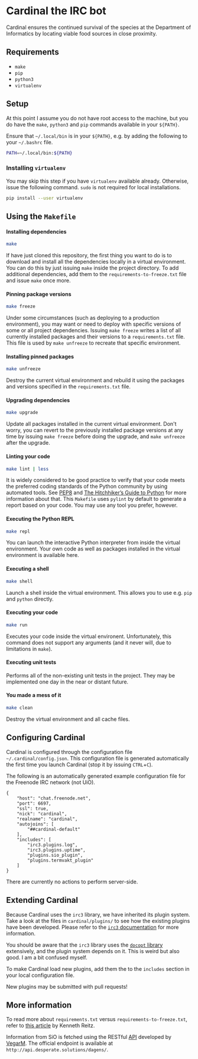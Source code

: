 # Cardinal the IRC bot
Cardinal ensures the continued survival of the species at the Department of Informatics by locating viable food sources in close proximity.

## Requirements
- `make` 
- `pip`
- `python3`
- `virtualenv`

## Setup
At this point I assume you do not have root access to the machine, but you do have the `make`, `python3` and `pip` commands available in your `${PATH}`.

Ensure that `~/.local/bin` is in your `${PATH}`, e.g. by adding the following to your `~/.bashrc` file.

```bash
PATH=~/.local/bin:${PATH}
```

### Installing `virtualenv`
You may skip this step if you have `virtualenv` available already. Otherwise, issue the following command. `sudo` is not required for local installations.

```bash
pip install --user virtualenv
```

## Using the `Makefile`

#### Installing dependencies
```bash
make
```
If have just cloned this repository, the first thing you want to do is to download and install all the dependencies locally in a virtual environment. You can do this by just issuing `make` inside the project directory. To add additional dependencies, add them to the `requirements-to-freeze.txt` file and issue `make` once more.

#### Pinning package versions	
```bash
make freeze
```
Under some circumstances (such as deploying to a production environment), you may want or need to deploy with specific versions of some or all project dependencies. Issuing `make freeze` writes a list of all currently installed packages and their versions to a `requirements.txt` file. This file is used by `make unfreeze` to recreate that specific environment.

#### Installing pinned packages
```bash
make unfreeze
```
Destroy the current virtual environment and rebuild it using the packages and versions specified in the `requirements.txt` file.

#### Upgrading dependencies
```bash
make upgrade
```
Update all packages installed in the current virtual environment. Don't worry, you can revert to the previously installed package versions at any time by issuing `make freeze` before doing the upgrade, and `make unfreeze` after the upgrade.

#### Linting your code
```bash
make lint | less
```
It is widely considered to be good practice to verify that your code meets the preferred coding standards of the Python community by using automated tools. See [PEP8](http://pep8.org) and [The Hitchhiker’s Guide to Python](http://docs.python-guide.org/en/latest/) for more information about that. This `Makefile` uses `pylint` by default to generate a report based on your code. You may use any tool you prefer, however.

#### Executing the Python REPL
```bash
make repl
```
You can launch the interactive Python interpreter from inside the virtual environment. Your own code as well as packages installed in the virtual environment is available here.

#### Executing a shell

```bash
make shell
```

Launch a shell inside the virtual environment. This allows you to use e.g. `pip` and `python` directly.

#### Executing your code
```bash
make run
```
Executes your code inside the virtual environent. Unfortunately, this command does not support any arguments (and it never will, due to limitations in `make`).

#### Executing unit tests

Performs all of the non-existing unit tests in the project. They may be implemented one day in the near or distant future.

#### You made a mess of it
```bash
make clean
```
Destroy the virtual environment and all cache files.

## Configuring Cardinal
Cardinal is configured through the configuration file `~/.cardinal/config.json`. This configuration file is generated automatically the first time you launch Cardinal (stop it by issuing `CTRL`+`C`).

The following is an automatically generated example configuration file for the Freenode IRC network (not UiO).

```son
{
	"host": "chat.freenode.net",
	"port": 6697,
	"ssl": true,
	"nick": "cardinal",
	"realname": "cardinal",
	"autojoins": [
		"##cardinal-default"
	],
	"includes": [
		"irc3.plugins.log",
		"irc3.plugins.uptime",
		"plugins.sio_plugin",
		"plugins.termvakt_plugin"
	]
}
```

There are currently no actions to perform server-side.

## Extending Cardinal

Because Cardinal uses the `irc3` library, we have inherited its plugin system. Take a look at the files in `cardinal/plugins/` to see how the existing plugins have been developed. Please refer to the [`irc3` documentation](https://irc3.readthedocs.org/en/latest/) for more information.

You should be aware that the `irc3` library uses the [`docopt` library](http://docopt.org) extensively, and the plugin system depends on it. This is weird but also good. I am a bit confused myself.

To make Cardinal load new plugins, add them the to the `includes` section in your local configuration file.

New plugins may be submitted with pull requests!

## More information
To read more about `requirements.txt` versus `requirements-to-freeze.txt`, refer to [this article](http://www.kennethreitz.org/essays/a-better-pip-workflow) by Kenneth Reitz.

Information from SiO is fetched using the RESTful [API](https://github.com/VegarM/sio-todays-dinner) developed by [VegarM](https://github.com/VegarM). The official endpoint is available at `http://api.desperate.solutions/dagens/`.